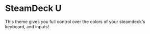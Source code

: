 # SteamDeck U

This theme gives you full control over the colors of your steamdeck's keyboard, and inputs!